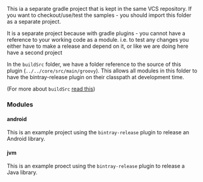 This ia a separate gradle project that is kept in the same VCS repository.
If you want to checkout/use/test the samples - you should import this folder as a separate project.

It is a separate project because with gradle plugins - you cannot have a reference to your working code as a module. 
i.e. to test any changes you either have to make a release and depend on it, or like we are doing here have a second project 

In the `buildSrc` folder, we have a folder reference to the source of this plugin (`../../core/src/main/groovy`). 
This allows all modules in this folder to have the bintray-release plugin on their classpath at development time.

(For more about `buildSrc` [read this](https://zeroturnaround.com/rebellabs/using-buildsrc-for-custom-logic-in-gradle-builds/))

### Modules

#### android

This is an example project using the `bintray-release` plugin to release an Android library.

#### jvm

This is an example proect using the `bintray-release` plugin to release a Java library.
